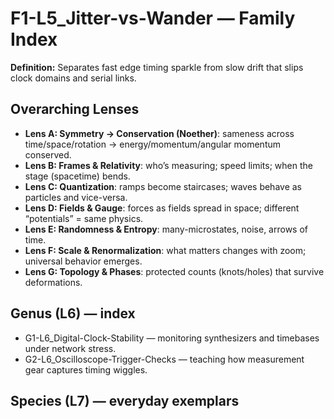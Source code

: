 # F1-L5_Jitter-vs-Wander — Family Index
**Definition:** Separates fast edge timing sparkle from slow drift that slips clock domains and serial links.
## Overarching Lenses

- **Lens A: Symmetry -> Conservation (Noether)**: sameness across time/space/rotation → energy/momentum/angular momentum conserved.
- **Lens B: Frames & Relativity**: who’s measuring; speed limits; when the stage (spacetime) bends.
- **Lens C: Quantization**: ramps become staircases; waves behave as particles and vice-versa.
- **Lens D: Fields & Gauge**: forces as fields spread in space; different “potentials” = same physics.
- **Lens E: Randomness & Entropy**: many-microstates, noise, arrows of time.
- **Lens F: Scale & Renormalization**: what matters changes with zoom; universal behavior emerges.
- **Lens G: Topology & Phases**: protected counts (knots/holes) that survive deformations.

## Genus (L6) — index
- G1-L6_Digital-Clock-Stability — monitoring synthesizers and timebases under network stress.
- G2-L6_Oscilloscope-Trigger-Checks — teaching how measurement gear captures timing wiggles.
## Species (L7) — everyday exemplars
